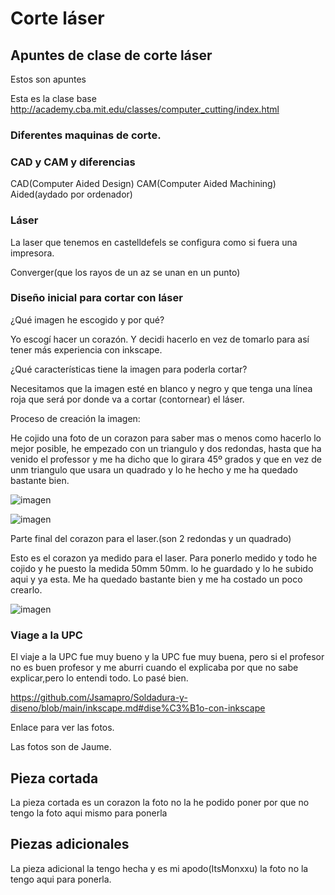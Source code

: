 # Corte láser

## Apuntes de clase de corte láser

Estos son apuntes

Esta es la clase base
http://academy.cba.mit.edu/classes/computer_cutting/index.html



### Diferentes maquinas de corte.

### CAD y CAM y diferencias 


CAD(Computer Aided Design)
CAM(Computer Aided Machining)
Aided(aydado por ordenador)

### Láser 

La laser que tenemos en castelldefels se configura como si fuera una impresora.  

Converger(que los rayos de un az se unan en un punto)

### Diseño inicial para cortar con láser

¿Qué imagen he escogido y por qué?

Yo escogí hacer un corazón. Y decidi hacerlo en vez de tomarlo para así tener más experiencia con inkscape.

¿Qué características tiene la imagen para poderla cortar?

Necesitamos que la imagen esté en blanco y negro y que tenga una línea roja que será por donde va a cortar (contornear) el láser. 


Proceso de creación la imagen:

He cojido una foto de un  corazon para saber mas o menos como hacerlo lo mejor posible, he empezado con un triangulo y dos redondas, hasta que ha venido el professor y me ha dicho que lo girara 45º grados y que en vez de unm triangulo que usara un quadrado y lo he hecho y me ha quedado bastante bien.     

![imagen](https://user-images.githubusercontent.com/78345639/114833488-efafd080-9dcf-11eb-99de-8f7834d25869.png)

![imagen](https://user-images.githubusercontent.com/78345639/114833585-0b1adb80-9dd0-11eb-9aae-0dc4e1c86a11.png)

Parte final del corazon para el laser.(son 2 redondas y un quadrado)

Esto es el corazon ya medido para el laser.
Para ponerlo medido y todo he cojido y he puesto la medida 50mm 50mm.
lo he guardado y lo he subido aqui y ya esta.
Me ha quedado bastante bien y me ha costado un poco crearlo.


![imagen](https://user-images.githubusercontent.com/78345639/114840186-d9594300-9dd6-11eb-80cd-f6262452b7ae.png)


### Viage a la UPC


El viaje a la UPC fue muy bueno y la UPC fue muy buena, pero si el profesor no es buen profesor y me aburri cuando el explicaba por que no sabe explicar,pero lo entendi todo. Lo pasé bien.

https://github.com/Jsamapro/Soldadura-y-diseno/blob/main/inkscape.md#dise%C3%B1o-con-inkscape

Enlace para ver las fotos.

Las fotos son de Jaume.

## Pieza cortada

La pieza cortada es un corazon la foto no la he podido poner por que no tengo la foto aqui mismo para ponerla

## Piezas adicionales

La pieza adicional la tengo hecha y es mi apodo(ItsMonxxu)
la foto no la tengo aqui para ponerla.




